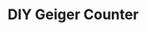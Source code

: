 ---
date_added: 2020-04-13
model: Geiger
vendor: DIYRuZ
title: DIY Geiger Counter
category: sensor
supports: radioactive pulses per minute
zigbeemodel: ['DIYRuZ_Geiger']
compatible: [z2m]
z2m: DIYRuZ_Geiger
mlink: https://modkam.ru/?p=1591
link: 
link2: 
link3: 
---